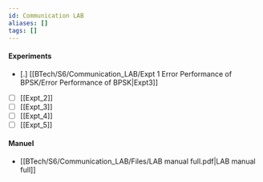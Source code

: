 ```yaml
---
id: Communication LAB
aliases: []
tags: []
---
```


#### Experiments
- [.] [[BTech/S6/Communication_LAB/Expt 1 Error Performance of BPSK/Error Performance of BPSK|Expt3]]
- [ ] [[Expt_2]]
- [ ] [[Expt_3]]
- [ ] [[Expt_4]]
- [ ] [[Expt_5]]

#### Manuel
- [[BTech/S6/Communication_LAB/Files/LAB manual full.pdf|LAB manual full]]
